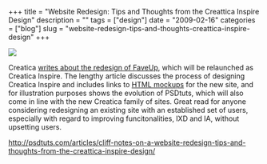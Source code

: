 +++
title = "Website Redesign: Tips and Thoughts from the Creattica Inspire Design"
description = ""
tags = ["design"]
date = "2009-02-16"
categories = ["blog"]
slug = "website-redesign-tips-and-thoughts-creattica-inspire-design"
+++



  <div class="notebook-screenshot"><a href="http://psdtuts.com/articles/cliff-notes-on-a-website-redesign-tips-and-thoughts-from-the-creattica-inspire-design/"><img src="http://media.konigi.com/notebook/creatica-inspire-redesign.jpg" class="notebook-image" /></a></div><p>Creatica <a href="http://psdtuts.com/articles/cliff-notes-on-a-website-redesign-tips-and-thoughts-from-the-creattica-inspire-design/">writes about the redesign of FaveUp</a>, which will be relaunched as Creatica Inspire. The lengthy article discusses the process of designing Creatica Inspire and includes links to <a href="http://superpreviewer.com/inspire/">HTML mockups</a> for the new site, and for illustration purposes shows the evolution of PSDtuts, which will also come in line with the new Creatica family of sites. Great read for anyone considering redesigning an existing site with an established set of users, especially with regard to improving funcitonalities, IXD and IA, without upsetting users.</p>
    
  <a href="http://psdtuts.com/articles/cliff-notes-on-a-website-redesign-tips-and-thoughts-from-the-creattica-inspire-design/">http://psdtuts.com/articles/cliff-notes-on-a-website-redesign-tips-and-thoughts-from-the-creattica-inspire-design/</a>
